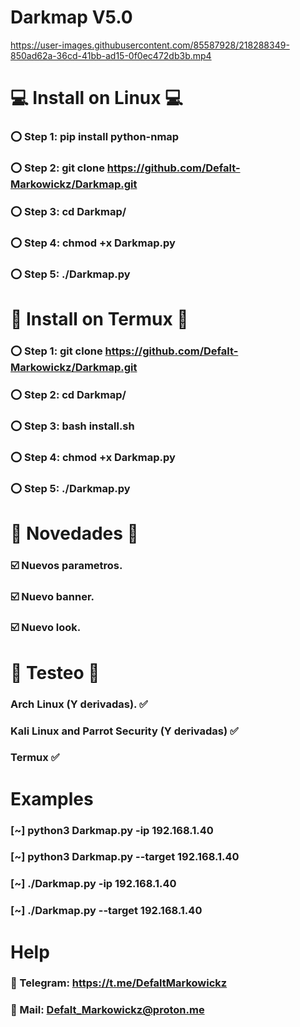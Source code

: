 # Darkmap V5.0

https://user-images.githubusercontent.com/85587928/218288349-850ad62a-36cd-41bb-ad15-0f0ec472db3b.mp4

# 💻 Install on Linux 💻

### ⭕️ Step 1: pip install python-nmap

### ⭕️ Step 2: git clone https://github.com/Defalt-Markowickz/Darkmap.git

### ⭕️ Step 3: cd Darkmap/

### ⭕️ Step 4: chmod +x Darkmap.py

### ⭕️ Step 5: ./Darkmap.py

# 📱 Install on Termux 📱

### ⭕️ Step 1: git clone https://github.com/Defalt-Markowickz/Darkmap.git

### ⭕️ Step 2: cd Darkmap/

### ⭕️ Step 3: bash install.sh

### ⭕️ Step 4: chmod +x Darkmap.py

### ⭕️ Step 5: ./Darkmap.py 


#  👾 Novedades 👾

### ☑️ Nuevos parametros.

### ☑️ Nuevo banner.

### ☑️ Nuevo look.


#  🔰 Testeo 🔰

### Arch Linux (Y derivadas). ✅

### Kali Linux and Parrot Security (Y derivadas) ✅

### Termux ✅


#  Examples

### [~] python3 Darkmap.py -ip 192.168.1.40
### [~] python3 Darkmap.py --target 192.168.1.40

### [~] ./Darkmap.py -ip 192.168.1.40

### [~] ./Darkmap.py --target 192.168.1.40

# Help

### 📲 Telegram: https://t.me/DefaltMarkowickz

### 📨 Mail: Defalt_Markowickz@proton.me
